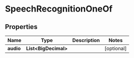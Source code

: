 

# SpeechRecognitionOneOf


## Properties

| Name | Type | Description | Notes |
|------------ | ------------- | ------------- | -------------|
|**audio** | **List&lt;BigDecimal&gt;** |  |  [optional] |




